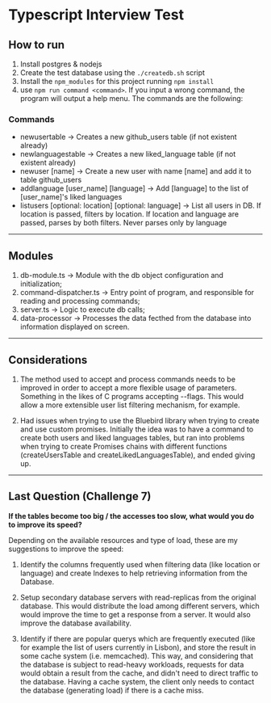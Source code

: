 # Typescript Interview Test

## How to run

1. Install postgres & nodejs
2. Create the test database using the `./createdb.sh` script
3. Install the `npm_modules` for this project running `npm install`
4. use `npm run command <command>`. If you input a wrong command, the program will output a help menu.
The commands are the following:

### Commands
    
- newusertable -> Creates a new github_users table (if not existent already)
- newlanguagestable -> Creates a new liked_language table (if not existent already)
- newuser [name] -> Create a new user with name [name] and add it to table github_users
- addlanguage [user_name] [language] -> Add [language] to the list of [user_name]'s liked languages
- listusers  [optional: location] [optional: language] -> List all users in DB. If location is passed, filters by location. If location and language are passed, parses by both filters. Never parses only by language

-----
## Modules

1. db-module.ts ->  Module with the db object configuration and initialization;
2. command-dispatcher.ts -> Entry point of program, and responsible for reading and processing commands;
3. server.ts -> Logic to execute db calls;
4. data-processor -> Processes the data fecthed from the database into information displayed on screen.

-----
## Considerations

1. The method used to accept and process commands needs to be improved in order to accept a more flexible usage of parameters. Something in the likes of C programs accepting --flags. This would allow a more extensible user list filtering mechanism, for example.

2. Had issues when trying to use the Bluebird library when trying to create and use custom promises. Initially the idea was to have a command to create both users and liked languages tables, but ran into problems when trying to create Promises chains with different functions (createUsersTable and createLikedLanguagesTable), and ended giving up.

-----
## Last Question (Challenge 7)

**If the tables become too big / the accesses too slow, what would you do to improve its speed?**

Depending on the available resources and type of load, these are my suggestions to improve the speed:

1. Identify the columns frequently used when filtering data (like location or language) and create Indexes to help retrieving information from the Database.

2. Setup secondary database servers with read-replicas from the original database. This would distribute the load among different servers, which would improve the time to get a response from a server. It would also improve the database availability.

3. Identify if there are popular querys which are frequently executed (like for example the list of users currently in Lisbon), and store the result in some cache system (i.e. memcached). This way, and considering that the database is subject to read-heavy workloads, requests for data would obtain a result from the cache, and didn't need to direct traffic to the database. Having a cache system, the client only needs to contact the database (generating load) if there is a cache miss.